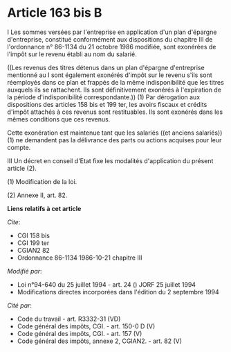 # Article 163 bis B

I  Les sommes versées par l'entreprise en application d'un plan d'épargne d'entreprise, constitué conformément aux
dispositions du chapitre III de l'ordonnance n° 86-1134 du 21 octobre 1986 modifiée, sont exonérées de l'impôt sur le revenu
établi au nom du salarié.

((Les revenus des titres détenus dans un plan d'épargne d'entreprise mentionné au I sont également exonérés d'impôt sur le
revenu s'ils sont réemployés dans ce plan et frappés de la même indisponibilité que les titres auxquels ils se rattachent.
Ils sont définitivement exonérés à l'expiration de la période d'indisponibilité correspondante.)) (1) Par dérogation aux
dispositions des articles 158 bis et 199 ter, les avoirs fiscaux et crédits d'impôt attachés à ces revenus sont restituables.
Ils sont exonérés dans les mêmes conditions que ces revenus.

Cette exonération est maintenue tant que les salariés ((et anciens salariés)) (1) ne demandent pas la délivrance des parts ou
actions acquises pour leur compte.

III  Un décret en conseil d'Etat fixe les modalités d'application du présent article (2).

(1) Modification de la loi.

(2) Annexe II, art. 82.

**Liens relatifs à cet article**

_Cite_:

  - CGI 158 bis
  - CGI 199 ter
  - CGIAN2 82
  - Ordonnance 86-1134 1986-10-21 chapitre III

_Modifié par_:

  - Loi n°94-640 du 25 juillet 1994 - art. 24 () JORF 25 juillet 1994
  - Modifications directes incorporées dans l'édition du 2 septembre 1994

_Cité par_:

  - Code du travail - art. R3332-31 (VD)
  - Code général des impôts, CGI. - art. 150-0 D (V)
  - Code général des impôts, CGI. - art. 157 (V)
  - Code général des impôts, annexe 2, CGIAN2. - art. 82 (V)
